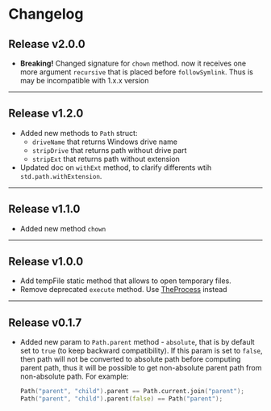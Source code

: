 # Changelog

## Release v2.0.0

- **Breaking!** Changed signature for `chown` method. now it receives one more
  argument `recursive` that is placed before `followSymlink`. Thus is may be incompatible with 1.x.x version

---

## Release v1.2.0

- Added new methods to `Path` struct:
    - `driveName` that returns Windows drive name
    - `stripDrive` that returns path without drive part
    - `stripExt` that returns path without extension
- Updated doc on `withExt` method, to clarify differents wtih `std.path.withExtension`.

---

## Release v1.1.0

- Added new method `chown`

---

## Release v1.0.0

- Add tempFile static method that allows to open temporary files.
- Remove deprecated `execute` method.
  Use [TheProcess](https://code.dlang.org/packages/theprocess) instead

---

## Release v0.1.7

- Added new param to `Path.parent` method - `absolute`, that is by default set to `true` (to keep backward compatibility).
  If this param is set to `false`, then path will not be converted to absolute path before computing parent path,
  thus it will be possible to get non-absolute parent path from non-absolute path.
  For example:

  ```d
  Path("parent", "child").parent == Path.current.join("parent");
  Path("parent", "child").parent(false) == Path("parent");
  ```
